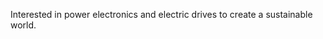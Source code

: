 Interested in power electronics and electric drives to create a sustainable world.

<!--### Hello! 👋

I'm a graduating Engineering Science student at the University of Toronto majoring in Electrical and Computer Engineering.
I'm a passionate designer and leader interested in power electronics and electric drives.
Driven by my core values of innovation and sustainability, I collaborate with others to improve the human condition.

- https://hamzadugmag.com
- https://github.com/hamza-dugmag
- https://www.linkedin.com/in/hamza-dugmag/
-->
<!--
**hamza-dugmag/hamza-dugmag** is a ✨ _special_ ✨ repository because its `README.md` (this file) appears on your GitHub profile.

- 🔭 I’m currently working on ...
- 🌱 I’m currently learning ...
- 👯 I’m looking to collaborate on ...
- 🤔 I’m looking for help with ...
- 💬 Ask me about ...
- 📫 How to reach me: ...
- 😄 Pronouns: ...
- ⚡ Fun fact: ...
-->
